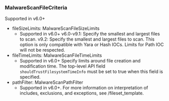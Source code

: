 ### MalwareScanFileCriteria
Supported in v6.0+

- fileSizeLimits: MalwareScanFileSizeLimits
  - Supported in v6.0+
  v6.0-v9.1: Specify the smallest and largest files to scan.
  v9.2: Specify the smallest and largest files to scan. This option is only compatible with Yara or Hash IOCs. Limits for Path IOC will not be respected.
- fileTimeLimits: MalwareScanFileTimeLimits
  - Supported in v6.0+
  Specify limits around file creation and modification time. The top-level API field `shouldTrustFilesystemTimeInfo` must be set to true when this field is specified.
- pathFilter: MalwareScanPathFilter
  - Supported in v6.0+. For more information on interpretation of includes, exclusions, and exceptions, see /fileset_template.
